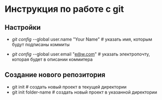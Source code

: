 # Инструкция по работе с git 

## Настройки

* *git config* --global user.name "Your Name" # указать имя, которым будут подписаны коммиты

* *git config* --global user.email "e@w.com"  # указать электропочту, которая будет в описании коммитера

## Создание нового репозитория

* git init             # создать новый проект в текущей директории
* git init folder-name # создать новый проект в указанной директории